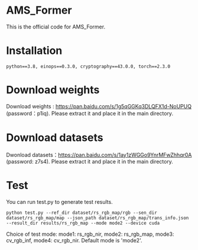 # AMS_Former
This is the official code for AMS_Former.
# Installation
```python==3.8, einops==0.3.0, cryptography==43.0.0, torch==2.3.0```

# Download weights
Download weights : https://pan.baidu.com/s/1g5qGGKq3DLQFX1d-NoUPUQ (password：p1iq). 
Please extract it and place it in the main directory.
# Download datasets
Dwonload datasets：https://pan.baidu.com/s/1ay1zWGGo9YnrMFwZhhqr0A (password: z7s4). 
Please extract it and place it in the main directory.
# Test
You can run test.py to generate test results.

```python test.py --ref_dir dataset/rs_rgb_map/rgb --sen_dir dataset/rs_rgb_map/map --json_path dataset/rs_rgb_map/trans_info.json --result_dir results/rs_rgb_map --mode mode2 --device cuda```

Choice of test mode: mode1: rs_rgb_nir, mode2: rs_rgb_map, mode3: cv_rgb_inf, mode4: cv_rgb_nir. Default mode is 'mode2'.

